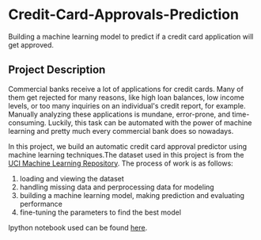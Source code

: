 # Credit-Card-Approvals-Prediction
Building a machine learning model to predict if a credit card application will get approved.

## Project Description

Commercial banks receive a lot of applications for credit cards. Many of them get rejected for many reasons, like high loan balances, low income levels, or too many inquiries on an individual's credit report, for example. Manually analyzing these applications is mundane, error-prone, and time-consuming. Luckily, this task can be automated with the power of machine learning and pretty much every commercial bank does so nowadays. 

In this project, we build an automatic credit card approval predictor using machine learning techniques.The dataset used in this project is from the [UCI Machine Learning Repository](http://archive.ics.uci.edu/ml/datasets/credit+approval). The process of work is as follows:
1) loading and viewing the dataset
2) handling missing data and perprocessing data for modeling
3) building a machine learning model, making prediction and evaluating performance
4) fine-tuning the parameters to find the best model

Ipython notebook used can be found [here](https://github.com/shanj0716/Credit-Card-Approvals-Prediction/blob/master/credit-card-approvals.ipynb).
